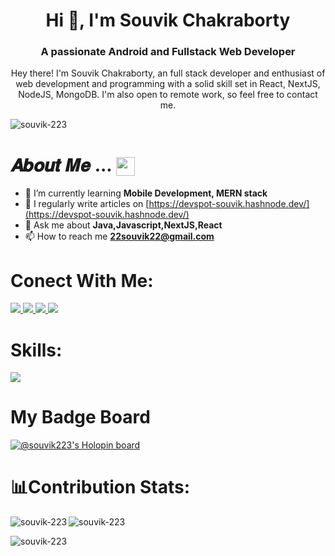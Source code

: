 <h1 align="center">Hi 👋, I'm Souvik Chakraborty</h1>
<h3 align="center">A passionate Android and Fullstack Web Developer</h3>
<p align="center" >
 Hey there! I'm Souvik Chakraborty, an full stack developer and enthusiast of web development and programming with a solid skill set in React, NextJS, NodeJS, MongoDB. I'm also open to remote work, so feel free to contact me.
</p>
<p align="left"> <img src="https://komarev.com/ghpvc/?username=souvik-223&label=Profile%20views&color=0e75b6&style=flat" alt="souvik-223" /> </p>

#  𝑨𝒃𝒐𝒖𝒕 𝑴𝒆 ... <img align="center" src="https://user-images.githubusercontent.com/106914208/213806625-795bf34c-ff4c-47ec-a094-c2b538209d9e.gif" width="30" />
- 🌱 I’m currently learning **Mobile Development, MERN stack**
- 📝 I regularly write articles on [https://devspot-souvik.hashnode.dev/](https://devspot-souvik.hashnode.dev/)
- 💬 Ask me about **Java,Javascript,NextJS,React**
- 📫 How to reach me **22souvik22@gmail.com**

# Conect With Me:

  <a href="https://linkedin.com/in/souvikchakraborty-developer">
    <img src="https://skillicons.dev/icons?i=linkedin" />
  </a>
  <a href="https://twitter.com/@_souvik_kr">
    <img src="https://skillicons.dev/icons?i=twitter" />
  </a>
  <a href="https://dev.to/@souvik223">
    <img src="https://skillicons.dev/icons?i=devto" />
  </a>
  <a href="https://www.instagram.com/_souvik_chakraborty/">
    <img src="https://skillicons.dev/icons?i=instagram" />
  </a>


# Skills:

  <a href="https://skillicons.dev">
    <img src="https://skillicons.dev/icons?i=js,ts,nextjs,react,vite,nodejs,express,prisma,graphql,py,java,c,git,github,githubactions,html,css,tailwind,figma,firebase,mongodb,postman,kotlin,androidstudio,vscode,idea,netlify,vercel,ai,ps" />
  </a>

# My Badge Board

[![@souvik223's Holopin board](https://holopin.me/souvik223)](https://holopin.io/@souvik223)

# 📊Contribution Stats:
<p><img align="left" src="https://github-readme-stats.vercel.app/api/top-langs?username=souvik-223&show_icons=true&locale=en&layout=compact" alt="souvik-223" /></p>
<p><img align="center" src="https://github-readme-stats.vercel.app/api?username=souvik-223&show_icons=true&locale=en" alt="souvik-223" /></p>
<p><img align="center" src="https://github-readme-streak-stats.herokuapp.com/?user=souvik-223&" alt="souvik-223" /></p>

